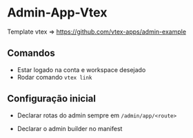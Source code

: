 # Admin-App-Vtex

Template vtex => https://github.com/vtex-apps/admin-example 

## Comandos

- Estar logado na conta e workspace desejado
- Rodar comando ```vtex link```

## Configuração inicial

- Declarar rotas do admin sempre em ```/admin/app/<route>```

- Declarar o admin builder no manifest

